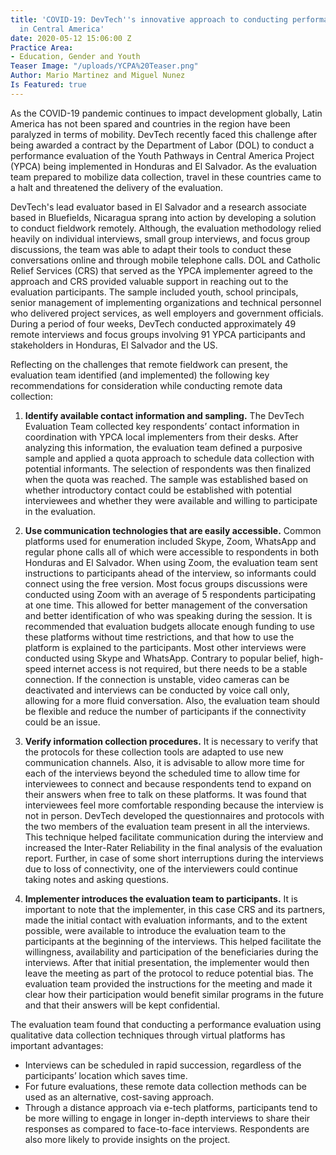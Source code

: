 ```yaml
---
title: 'COVID-19: DevTech''s innovative approach to conducting performance evaluations
  in Central America'
date: 2020-05-12 15:06:00 Z
Practice Area:
- Education, Gender and Youth
Teaser Image: "/uploads/YCPA%20Teaser.png"
Author: Mario Martinez and Miguel Nunez
Is Featured: true
---
```


As the COVID-19 pandemic continues to impact development globally, Latin America has not been spared and countries in the region have been paralyzed in terms of mobility. DevTech recently faced this challenge after being awarded a contract by the Department of Labor (DOL) to conduct a performance evaluation of the Youth Pathways in Central America Project (YPCA) being implemented in Honduras and El Salvador. As the evaluation team prepared to mobilize data collection, travel in these countries came to a halt and threatened the delivery of the evaluation. 

DevTech's lead evaluator based in El Salvador and a research associate based in Bluefields, Nicaragua sprang into action by developing a solution to conduct fieldwork remotely. Although, the evaluation methodology relied heavily on individual interviews, small group interviews, and focus group discussions, the team was able to adapt their tools to conduct these conversations online and through mobile telephone calls. DOL and Catholic Relief Services (CRS) that served as the YPCA implementer agreed to the approach and CRS provided valuable support in reaching out to the evaluation participants. The sample included youth, school principals, senior management of implementing organizations and technical personnel who delivered project services, as well employers and government officials. During a period of four weeks, DevTech conducted approximately 49 remote interviews and focus groups involving 91 YPCA participants and stakeholders in Honduras, El Salvador and the US.  

Reflecting on the challenges that remote fieldwork can present, the evaluation team identified (and implemented) the following key recommendations for consideration while conducting remote data collection: 

1. **Identify available contact information and sampling.** The DevTech Evaluation Team collected key respondents’ contact information in coordination with YPCA local implementers from their desks. After analyzing this information, the evaluation team defined a purposive sample and applied a quota approach to schedule data collection with potential informants. The selection of respondents was then finalized when the quota was reached. The sample was established based on whether introductory contact could be established with potential interviewees and whether they were available and willing to participate in the evaluation. 

2. **Use communication technologies that are easily accessible.** Common platforms used for enumeration included Skype, Zoom, WhatsApp and regular phone calls all of which were accessible to respondents in both Honduras and El Salvador. When using Zoom, the evaluation team sent instructions to participants ahead of the interview, so informants could connect using the free version.  Most focus groups discussions were conducted using Zoom with an average of 5 respondents participating at one time. This allowed for better management of the conversation and better identification of who was speaking during the session. It is recommended that evaluation budgets allocate enough funding to use these platforms without time restrictions, and that how to use the platform is explained to the participants. Most other interviews were conducted using Skype and WhatsApp. Contrary to popular belief, high-speed internet access is not required, but there needs to be a stable connection. If the connection is unstable, video cameras can be deactivated and interviews can be conducted by voice call only, allowing for a more fluid conversation. Also, the evaluation team should be flexible and reduce the number of participants if the connectivity could be an issue. 

3. **Verify information collection procedures.** It is necessary to verify that the protocols for these collection tools are adapted to use new communication channels. Also, it is advisable to allow more time for each of the interviews beyond the scheduled time to allow time for interviewees to connect and because respondents tend to expand on their answers when free to talk on these platforms. It was found that interviewees feel more comfortable responding because the interview is not in person. DevTech developed the questionnaires and protocols with the two members of the evaluation team present in all the interviews. This technique helped facilitate communication during the interview and increased the Inter-Rater Reliability in the final analysis of the evaluation report. Further, in case of some short interruptions during the interviews due to loss of connectivity, one of the interviewers could continue taking notes and asking questions. 

4. **Implementer introduces the evaluation team to participants.** It is important to note that the implementer, in this case CRS and its partners, made the initial contact with evaluation informants, and to the extent possible, were available to introduce the evaluation team to the participants at the beginning of the interviews. This helped facilitate the willingness, availability and participation of the beneficiaries during the interviews. After that initial presentation, the implementer would then leave the meeting as part of the protocol to reduce potential bias. The evaluation team provided the instructions for the meeting and made it clear how their participation would benefit similar programs in the future and that their answers will be kept confidential. 

The evaluation team found that conducting a performance evaluation using qualitative data collection techniques through virtual platforms has important advantages: 
* Interviews can be scheduled in rapid succession, regardless of the participants’ location which saves time. 
* For future evaluations, these remote data collection methods can be used as an alternative, cost-saving approach.
* Through a distance approach via e-tech platforms, participants tend to be more willing to engage in longer in-depth interviews to share their responses as compared to face-to-face interviews. Respondents are also more likely to provide insights on the project.
